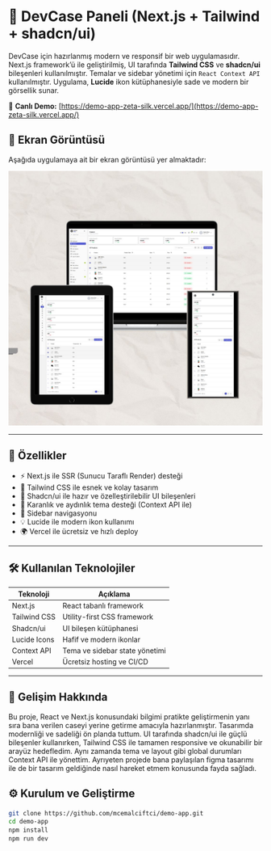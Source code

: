 # 💼 DevCase Paneli (Next.js + Tailwind + shadcn/ui)

DevCase  için hazırlanmış modern ve responsif bir web uygulamasıdır. Next.js framework’ü ile geliştirilmiş, UI tarafında **Tailwind CSS** ve **shadcn/ui** bileşenleri kullanılmıştır. Temalar ve sidebar yönetimi için `React Context API` kullanılmıştır. Uygulama, **Lucide** ikon kütüphanesiyle sade ve modern bir görsellik sunar.

🔗 **Canlı Demo:** [https://demo-app-zeta-silk.vercel.app/](https://demo-app-zeta-silk.vercel.app/)

## 📸 Ekran Görüntüsü

Aşağıda uygulamaya ait bir ekran görüntüsü yer almaktadır:

![Uygulama Ekranı](./public/screenshots.jpg)


---

## 🚀 Özellikler

- ⚡️ Next.js ile SSR (Sunucu Taraflı Render) desteği
- 🎨 Tailwind CSS ile esnek ve kolay tasarım
- 🧩 Shadcn/ui ile hazır ve özelleştirilebilir UI bileşenleri
- 🌙 Karanlık ve aydınlık tema desteği (Context API ile)
- 🧭 Sidebar navigasyonu
- 💡 Lucide ile modern ikon kullanımı
- 🌍 Vercel ile ücretsiz ve hızlı deploy

---

## 🛠️ Kullanılan Teknolojiler

| Teknoloji     | Açıklama                             |
|---------------|--------------------------------------|
| Next.js       | React tabanlı framework              |
| Tailwind CSS  | Utility-first CSS framework          |
| Shadcn/ui     | UI bileşen kütüphanesi               |
| Lucide Icons  | Hafif ve modern ikonlar              |
| Context API   | Tema ve sidebar state yönetimi       |
| Vercel        | Ücretsiz hosting ve CI/CD            |

---
## 🧾 Gelişim Hakkında
   Bu proje, React ve Next.js konusundaki bilgimi pratikte  geliştirmenin yanı sıra bana verilen caseyi yerine  getirme amacıyla hazırlanmıştır. Tasarımda modernliği ve sadeliği ön planda tuttum. UI tarafında  shadcn/ui ile güçlü bileşenler kullanırken, Tailwind CSS ile tamamen responsive ve okunabilir bir arayüz hedefledim. Aynı zamanda tema ve layout gibi global durumları Context API ile yönettim. Ayrıyeten projede bana paylaşılan figma tasarımı ile de bir tasarım geldiğinde nasıl hareket etmem konusunda fayda sağladı.
## ⚙️ Kurulum ve Geliştirme

```bash
git clone https://github.com/mcemalciftci/demo-app.git
cd demo-app
npm install
npm run dev
